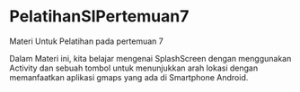 # PelatihanSIPertemuan7
Materi Untuk Pelatihan pada pertemuan 7 

Dalam Materi ini, kita belajar mengenai SplashScreen dengan menggunakan Activity dan sebuah tombol untuk menunjukkan arah lokasi dengan memanfaatkan aplikasi gmaps yang ada di Smartphone Android.
